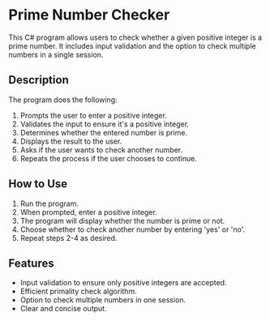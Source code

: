 # Prime Number Checker

This C# program allows users to check whether a given positive integer is a prime number. It includes input validation and the option to check multiple numbers in a single session.

## Description

The program does the following:
1. Prompts the user to enter a positive integer.
2. Validates the input to ensure it's a positive integer.
3. Determines whether the entered number is prime.
4. Displays the result to the user.
5. Asks if the user wants to check another number.
6. Repeats the process if the user chooses to continue.

## How to Use

1. Run the program.
2. When prompted, enter a positive integer.
3. The program will display whether the number is prime or not.
4. Choose whether to check another number by entering 'yes' or 'no'.
5. Repeat steps 2-4 as desired.

## Features

- Input validation to ensure only positive integers are accepted.
- Efficient primality check algorithm.
- Option to check multiple numbers in one session.
- Clear and concise output.
